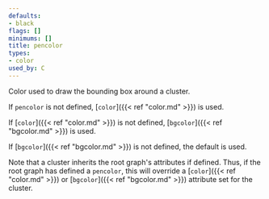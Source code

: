 ```yaml
---
defaults:
- black
flags: []
minimums: []
title: pencolor
types:
- color
used_by: C
---
```

Color used to draw the bounding box around a cluster.

 If `pencolor` is not defined, [`color`]({{< ref "color.md" >}}) is used.
 
 If [`color`]({{< ref "color.md" >}}) is not defined, [`bgcolor`]({{< ref "bgcolor.md" >}}) is used.
 
 If [`bgcolor`]({{< ref "bgcolor.md" >}}) is not defined, the default is used.

Note that a cluster inherits the root graph's attributes if defined. Thus, if
the root graph has defined a `pencolor`, this will override a [`color`]({{< ref "color.md" >}}) or
[`bgcolor`]({{< ref "bgcolor.md" >}}) attribute set for the cluster.
